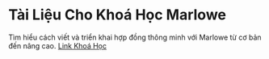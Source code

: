 # Tài Liệu Cho Khoá Học Marlowe
Tìm hiểu cách viết và triển khai hợp đồng thông minh với Marlowe từ cơ bản đến nâng cao.
[Link Khoá Học](http://lms.cardano2vn.io/courses/marlowe-tutorial)
